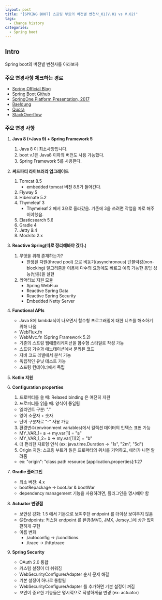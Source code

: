 ```yaml
---
layout: post
title: "[SPRING BOOT] 스프링 부트의 버전별 변천사_01(V.01 vs V.02)"
tags: 
  - Change history
categories:
  - Spring boot 
---
```


## Intro
Spring boot의 버전별 변천사를 아라보자

### 주요 변경사항 체크하는 경로

- [Spring Official Blog](https://spring.io/blog/category/releases)
- [Spring Boot Github](https://github.com/spring-projects/spring-boot/wiki/Spring-Boot-2.0-Release-Notes)
- [SpringOne Platform Presentation, 2017](https://youtu.be/TasMZsZxLCA)
- [Baeldung](https://www.baeldung.com/new-spring-boot-2)
- [Quora](Quora)
- [StackOverflow](https://stackoverflow.com/)


### 주요 변경 사항

  1. **Java 8 (+Java 9) + Spring Framework 5**
     1. Java 8 이 최소사양입니다.
     2. boot v.1은 Java8 이하의 버전도 사용 가능했다.
     3. Spring Framework 5를 사용한다.

  2. **써드파티 라이브러리 업그레이드**
     1. Tomcat 8.5
        - embedded tomcat 버전 8.5가 들어간다.
     2. Flyway 5 
     3. Hibernate 5.2 
     4. Thymeleaf 3 
        - Thymeleaf 2 에서 3으로 올라갔음. 기존에 3을 쓰려면 작업을 따로 해주어야했음. 
     5. Elasticsearch 5.6 
     6. Gradle 4 
     7. Jetty 9.4 
     8. Mockito 2.x

  3. **Reactive Spring(따로 정리해봐야 겠다.)**
     1. 무엇을 위해 존재하는가?
        - 한정된 자원(thread pool) 으로 비동기(asynchronous) 넌블럭킹(non-blocking) 알고리즘을 이용해 다수의 요청에도 빠르고 예측 가능한 응답 성능(반응)을 실현
     2. 리액티브 지원 모듈
        - Spring WebFlux
        - Reactive Spring Data
        - Reactive Spring Security
        - Embedded Netty Server

  4. **Functional APIs**

       - Java 8에 lambda식이 나오면서 함수형 프로그래밍에 대한 니즈를 해소하기 위해 나옴
       - WebFlux.fn
       - WebMvc.fn (Spring Framework 5.2)
       - 기존의 스프링 웹애플리케이션을 함수형 스타일로 작성 가능
       - 스프링 기술과 애노테이션에서 분리된 코드
       - 자바 코드 레벨에서 분석 가능
       - 독립적인 유닛 테스트 가능
       - 스프링 컨테이너에서 독립

  5. **Kotlin 지원**


  6. **Configuration properties**

      1. 프로퍼티를 쓸 때: Relaxed binding 은 여전히 지원
      2. 프로퍼티를 읽을 때: 양식이 통일됨
        - 엘리먼트 구분: "."
        - 영어 소문자 + 숫자
        - 단어 구분자로 "-" 사용 가능
      3. 환경변수(environment variables)에서 컬렉션 데이터의 인덱스 표현 가능
        - MY_VAR_1= a -> my.var[1] = "a"
        - MY_VAR_1_2= b -> my.var[1][2] = "b"
      4. 더 편리한 자료형 인식 (ex: java.time.Duration -> "1s", "2m", "5d")
      5. Origin 지원: 스프링 부트가 읽은 프로퍼티의 위치를 기억하고, 에러가 나면 알려줌
        - ex: "origin": "class path resource [application.properties]:1:27


  1. **Gradle 플러그인**

      - 최소 버전: 4.x
      - bootRepackage -> bootJar & bootWar
      - dependency management 기능을 사용하려면, 플러그인을 명시해야 함


  2. **Actuator 변경점**

        - 보안성 강화: 1.5 에서 기본으로 보여주던 endpoint 를 더이상 보여주지 않음
        - @Endpoints: 커스텀 endpoint 를 환경(MVC, JMX, Jersey..)에 상관 없이 편하게 구현
        - 이름 변화
          - /autoconfig -> /conditions
          - /trace -> /httptrace


  3.  **Spring Security**

      - OAuth 2.0 통합
      - 커스텀 설정이 더 쉬워짐
      - WebSecurityConfigurerAdapter 순서 문제 해결
      - 기본 설정이 하나로 통합됨
      - WebSecurityConfigurerAdapter 를 추가하면 기본 설정이 꺼짐
      - 보안이 중요한 기능들은 명시적으로 작성하게끔 변경 (ex: actuator)